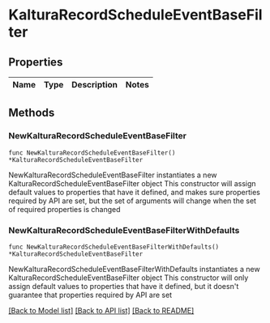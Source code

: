 # KalturaRecordScheduleEventBaseFilter

## Properties

Name | Type | Description | Notes
------------ | ------------- | ------------- | -------------

## Methods

### NewKalturaRecordScheduleEventBaseFilter

`func NewKalturaRecordScheduleEventBaseFilter() *KalturaRecordScheduleEventBaseFilter`

NewKalturaRecordScheduleEventBaseFilter instantiates a new KalturaRecordScheduleEventBaseFilter object
This constructor will assign default values to properties that have it defined,
and makes sure properties required by API are set, but the set of arguments
will change when the set of required properties is changed

### NewKalturaRecordScheduleEventBaseFilterWithDefaults

`func NewKalturaRecordScheduleEventBaseFilterWithDefaults() *KalturaRecordScheduleEventBaseFilter`

NewKalturaRecordScheduleEventBaseFilterWithDefaults instantiates a new KalturaRecordScheduleEventBaseFilter object
This constructor will only assign default values to properties that have it defined,
but it doesn't guarantee that properties required by API are set


[[Back to Model list]](../README.md#documentation-for-models) [[Back to API list]](../README.md#documentation-for-api-endpoints) [[Back to README]](../README.md)


